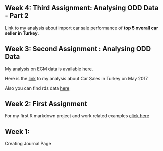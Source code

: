 
## Week 4: Third Assignment: Analysing ODD Data - Part 2

[Link](https://mef-bda503.github.io/pj18-kkyucel/week_3/odd_assignment_part2.html) to my analysis about import car sale performance of **top 5 overall car seller in Turkey.**

## Week 3: Second Assignment : Analysing ODD Data

My analysis on EGM data is available [here.](https://mef-bda503.github.io/pj18-kkyucel/week_3/egm.html)

Here is the [link](https://mef-bda503.github.io/pj18-kkyucel/week_3/3rd_week_odd_assignment.html) to my analysis about Car Sales in Turkey on May 2017

Also you can find rds data [here](https://github.com/MEF-BDA503/pj18-kkyucel/blob/master/week_3/odd_car_sales_data_may_17.rds?raw=true)

## Week 2: First Assignment

For my first R markdown project and work related examples [click here](https://mef-bda503.github.io/pj18-kkyucel/week_2/2nd_week_assignment.html)

## Week 1:

Creating Journal Page
